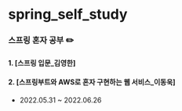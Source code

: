 # spring_self_study
### 스프링 혼자 공부 :pencil2:

#### 1. [스프링 입문_김영한]
#### 2. [스프링부트와 AWS로 혼자 구현하는 웹 서비스_이동욱]
  - 2022.05.31 ~ 2022.06.26
